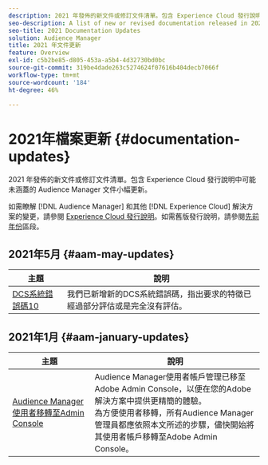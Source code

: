 ```yaml
---
description: 2021 年發佈的新文件或修訂文件清單。包含 Experience Cloud 發行說明中可能未涵蓋的 Audience Manager 文件小幅更新。
seo-description: A list of new or revised documentation released in 2021. Includes minor updates to the Audience Manager documentation that might not be covered in the Experience Cloud release notes.
seo-title: 2021 Documentation Updates
solution: Audience Manager
title: 2021 年文件更新
feature: Overview
exl-id: c5b2be85-d805-453a-a5b4-4d32730bd0bc
source-git-commit: 319be4dade263c5274624f07616b404decb7066f
workflow-type: tm+mt
source-wordcount: '184'
ht-degree: 46%

---
```


# 2021年檔案更新 {#documentation-updates}

2021 年發佈的新文件或修訂文件清單。包含 Experience Cloud 發行說明中可能未涵蓋的 Audience Manager 文件小幅更新。

如需瞭解 [!DNL Audience Manager] 和其他 [!DNL Experience Cloud] 解決方案的變更，請參閱 [Experience Cloud 發行說明](https://experienceleague.adobe.com/docs/release-notes/experience-cloud/current.html)。如需舊版發行說明，請參閱[先前年份](../docs-updates/docs-2020.md)區段。

## 2021年5月 {#aam-may-updates}

| 主題 | 說明 |
|--- |----|
| [DCS系統錯誤碼10](../api/dcs-intro/dcs-api-reference/dcs-error-codes.md) | 我們已新增新的DCS系統錯誤碼，指出要求的特徵已經過部分評估或是完全沒有評估。 |

## 2021年1月 {#aam-january-updates}

| 主題 | 說明 |
|--- |----|
| [Audience Manager使用者移轉至Admin Console](/help/using/features/administration/admin-console-migration.md) | Audience Manager使用者帳戶管理已移至Adobe Admin Console，以便在您的Adobe解決方案中提供更精簡的體驗。 <br>為方便使用者移轉，所有Audience Manager管理員都應依照本文所述的步驟，儘快開始將其使用者帳戶移轉至Adobe Admin Console。 |

